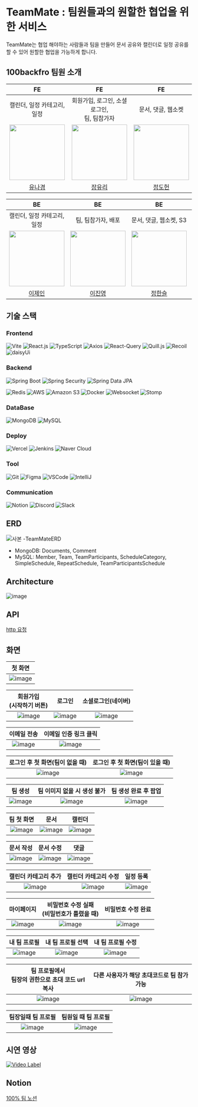 # TeamMate : 팀원들과의 원할한 협업을 위한 서비스
TeamMate는 협업 해야하는 사람들과 팀을 만들어 문서 공유와 캘린더로 일정 공유를 할 수 있어 원할한 협업을 가능하게 합니다.

## 100backfro 팀원 소개

 FE   | FE   | FE   
 :------: | :------: | :------: 
|   캘린더, 일정 카테고리, 일정   | 회원가입, 로그인, 소셜 로그인,<br> 팀, 팀참가자   |  문서, 댓글, 웹소켓  |
| <img src="https://avatars.githubusercontent.com/u/110381560?v=4" width="150px;" alt=""/>  | <img src="https://avatars.githubusercontent.com/u/135790442?v=4" width="150px;" alt=""/>  | <img src="https://cdn.discordapp.com/attachments/1174704902870671414/1191694416923082902/786186ad013cf08d.jpg?ex=65a65ee9&is=6593e9e9&hm=f31bb543779f01cae9ee20e3d94d8208421b2621d26c0af7de78a0e9ab71844a&" width="150px;" alt=""/>  |
| [유나경](https://github.com/shiningKyung) | [장유리](https://github.com/zzannorita) | [정도헌](https://github.com/bslkuye) |

|    BE   |   BE    |   BE   |  BE  |
|:-------:|:-----:|:-----:|:----:|
| 캘린더, 일정 카테고리, 일정   |   팀, 팀참가자, 배포   |      문서, 댓글, 웹소켓, S3    | 회원가입, 로그인, 소셜로그인   |
| <img src="https://avatars.githubusercontent.com/u/122286693?v=4" width="150px;" alt=""/>| <img src="https://avatars.githubusercontent.com/u/48014869?v=4" width="150px;" alt=""/> |<img src="https://avatars.githubusercontent.com/u/94779505?s=400&u=d3b96565f9872e98397c9f11e6a2f11c82cdecbb&v=4" width="150px;" alt=""/>|  <img src="https://avatars.githubusercontent.com/u/68370338?v=4" width="150px;" alt=""/> |
|            [이제인](https://github.com/xenxxn)           |                           [이진영](https://github.com/dkwktm45)                          |   [정한슬](https://github.com/HanSeulChung)   | [최진성](https://github.com/choijinsung05) |

        
## 기술 스택
### Frontend
![Vite](https://img.shields.io/badge/Vite-646CFF?style=for-the-badge&logo=vite&logoColor=white)
![React.js](https://img.shields.io/badge/React.js-61DAFB?style=for-the-badge&logo=react&logoColor=white)
![TypeScript](https://img.shields.io/badge/TypeScript-3178C6?style=for-the-badge&logo=typescript&logoColor=white)
![Axios](https://img.shields.io/badge/Axios-007ACC?style=for-the-badge&logo=axios&logoColor=white)
![React-Query](https://img.shields.io/badge/React_Query-00BCBA?style=for-the-badge&logo=react&logoColor=white)
![Quill.js](https://img.shields.io/badge/quill.js-DE8B4A?style=for-the-badge&logo=javascript&logoColor=white)
![Recoil](https://img.shields.io/badge/Recoil-1F1F1F?style=for-the-badge&logo=react&logoColor=white)
![daisyUi](https://img.shields.io/badge/daisyUi-FF9F00?style=for-the-badge&logo=react&logoColor=white)


### Backend
![Spring Boot](https://img.shields.io/badge/Spring_Boot-6DB33F?style=for-the-badge&logo=spring&logoColor=white)
![Spring Security](https://img.shields.io/badge/Spring_Security-6DB33F?style=for-the-badge&logo=spring-security&logoColor=white)
![Spring Data JPA](https://img.shields.io/badge/Spring_Data_JPA-6DB33F?style=for-the-badge&logo=spring&logoColor=white)

![Redis](https://img.shields.io/badge/Redis-DC382D?style=for-the-badge&logo=redis&logoColor=white)
![AWS](https://img.shields.io/badge/AWS-232F3E?style=for-the-badge&logo=amazon-aws&logoColor=white)
![Amazon S3](https://img.shields.io/badge/Amazon_S3-569A31?style=for-the-badge&logo=amazon-s3&logoColor=white)
![Docker](https://img.shields.io/badge/Docker-2496ED?style=for-the-badge&logo=docker&logoColor=white)
![Websocket](https://img.shields.io/badge/Websocket-808080?style=for-the-badge&logo=websocket&logoColor=white)
![Stomp](https://img.shields.io/badge/Stomp-32CD32?style=for-the-badge&logo=stomp&logoColor=white)


### DataBase
![MongoDB](https://img.shields.io/badge/MongoDB-47A248?style=for-the-badge&logo=mongodb&logoColor=white)
![MySQL](https://img.shields.io/badge/MySQL-4479A1?style=for-the-badge&logo=mysql&logoColor=white)

### Deploy
![Vercel](https://img.shields.io/badge/Vercel-000000?style=for-the-badge&logo=vercel&logoColor=white)
![Jenkins](https://img.shields.io/badge/Jenkins-D24939?style=for-the-badge&logo=jenkins&logoColor=white)
![Naver Cloud](https://img.shields.io/badge/Naver_Cloud-03C75A?style=for-the-badge&logo=naver&logoColor=white)


### Tool
![Git](https://img.shields.io/badge/Git-F05032?style=for-the-badge&logo=git&logoColor=white)
![Figma](https://img.shields.io/badge/Figma-F24E1E?style=for-the-badge&logo=figma&logoColor=white)
![VSCode](https://img.shields.io/badge/VS_Code-007ACC?style=for-the-badge&logo=visual-studio-code&logoColor=white)
![IntelliJ](https://img.shields.io/badge/IntelliJ_IDEA-000000?style=for-the-badge&logo=intellij-idea&logoColor=white)

### Communication
![Notion](https://img.shields.io/badge/Notion-000000?style=for-the-badge&logo=notion&logoColor=white)
![Discord](https://img.shields.io/badge/Discord-5865F2?style=for-the-badge&logo=discord&logoColor=white)
![Slack](https://img.shields.io/badge/Slack-4A154B?style=for-the-badge&logo=slack&logoColor=white)


## ERD
![사본 -TeamMateERD](https://github.com/100backfro/teammate/assets/94779505/f6fecb2c-2832-49b9-a9df-a77b5c5aa05b)

* MongoDB: Documents, Comment
* MySQL: Member, Team, TeamParticipants, ScheduleCategory, SimpleSchedule, RepeatSchedule, TeamParticipantsSchedule

## Architecture
![image](https://github.com/100backfro/teammate/assets/110381560/35856126-d4da-4c93-bdc2-c42cd16f22a1)


## API
[http 요청](backend/http)

## 화면
| 첫 화면  |
|:-:|
|  ![image](https://github.com/100backfro/teammate/assets/94779505/6d743e48-ba97-4710-b6c2-e833672e045f) |

| 회원가입<br>(시작하기 버튼) | 로그인 | 소셜로그인(네이버) |
|:------:|:------:|:-----------:|
|    ![image](https://github.com/100backfro/teammate/assets/94779505/8ba29ff4-5fd6-4bff-8135-9749c145df0c)| ![image](https://github.com/100backfro/teammate/assets/94779505/a4300348-3503-4270-9703-3bb7f00c1b06)|  ![image](https://github.com/100backfro/teammate/assets/94779505/c0240014-1b01-4bea-8524-95f93fe304ff)

| 이메일 전송   |  이메일 인증 링크 클릭  |
|:-:|:-:|
 ![image](https://github.com/100backfro/teammate/assets/94779505/fb47dd23-c1a8-419d-ae97-391151770370) | ![image](https://github.com/100backfro/teammate/assets/94779505/41e2f058-3dd5-42ec-a5f3-7bb5f340c349)
  

| 로그인 후 첫 화면(팀이 없을 때)  |  로그인 후 첫 화면(팀이 있을 때)  |
|:-:|:-:|
 ![image](https://github.com/100backfro/teammate/assets/94779505/b1f46968-afe6-49a7-9a5e-9ecb23128de9)  | ![image](https://github.com/100backfro/teammate/assets/94779505/cc376a13-1e79-497c-a43d-fb60fc33a5ef)
 

| 팀 생성  | 팀 이미지 없을 시 생성 불가   |  팀 생성 완료 후 팝업  |
|:-:|:-:|:-:|
| ![image](https://github.com/100backfro/teammate/assets/94779505/06f47380-f102-498d-bc3e-72e466a9208f)  | ![image](https://github.com/100backfro/teammate/assets/94779505/482951df-0fc6-49f5-854a-5eedeb1b6364)| ![image](https://github.com/100backfro/teammate/assets/94779505/4f46b88d-d7f9-4e80-877a-80063098e166)  


| 팀 첫 화면  | 문서 |  캘린더 |
|:-:|:-:|:-:|
 ![image](https://github.com/100backfro/teammate/assets/94779505/76d717d7-5106-4910-9213-4caa66974387)  | ![image](https://github.com/100backfro/teammate/assets/94779505/95e5621b-a45f-40f5-8625-efc8d503874c)| ![image](https://github.com/100backfro/teammate/assets/94779505/76ae530f-875d-4769-a83f-b682e8d58e66)
  


| 문서 작성  | 문서 수정  | 댓글 |
|:-:|:-:|:-:|
 ![image](https://github.com/100backfro/teammate/assets/94779505/38c7255a-3920-44e2-9e8f-98c27c79c5f5)  | ![image](https://github.com/100backfro/teammate/assets/94779505/e47a47ec-ff1d-495f-b193-27159346cfa5)| ![image](https://github.com/100backfro/teammate/assets/94779505/2759c70f-4e2a-46f4-8373-2d2c529cec00)


| 캘린더 카테고리 추가  | 캘린더 카테고리 수정  | 일정 등록 |
|:-:|:-:|:-:|
![image](https://github.com/100backfro/teammate/assets/94779505/79b23aec-7790-404f-9f28-135701be4b04) |![image](https://github.com/100backfro/teammate/assets/94779505/74e9baef-1176-40ca-a61c-d9c49db24062) | ![image](https://github.com/100backfro/teammate/assets/94779505/e18821d8-aea8-449c-bec1-c3c4adaf62e6)



| 마이페이지  | 비밀번호 수정 실패<br>(비밀번호가 틀렸을 때)  | 비밀번호 수정 완료  |
|:-:|:-:|:-:|
![image](https://github.com/100backfro/teammate/assets/94779505/592c71b0-1c57-4e15-9f93-c3ccf7da424a)   | ![image](https://github.com/100backfro/teammate/assets/94779505/55f5c20c-2424-4495-b873-31cfa18d531a)|  ![image](https://github.com/100backfro/teammate/assets/94779505/8105beab-64cb-48ce-b175-25c62e3ab3a3)


| 내 팀 프로필  | 내 팀 프로필 선택 | 내 팀 프로필 수정  |
|:-:|:-:|:-:|
![image](https://github.com/100backfro/teammate/assets/94779505/99950346-de25-45d3-9785-2dce1980285c)|![image](https://github.com/100backfro/teammate/assets/94779505/8fe2a462-3659-4404-9808-0be58c9738e0)|![image](https://github.com/100backfro/teammate/assets/94779505/4e53ee1c-463c-4a47-b0d6-e7601c439f43)  

| 팀 프로필에서 <br>팀장의 권한으로 초대 코드 url 복사|다른 사용자가 해당 초대코드로 팀 참가 가능|   
|:-:|:-:|
|![image](https://github.com/100backfro/teammate/assets/94779505/fe393300-52c6-4559-89e5-36b159ddd1fe)|![image](https://github.com/100backfro/teammate/assets/94779505/5fd6e71f-b9e9-49e2-a93b-58cde68994a8)

| 팀장일때 팀 프로필 | 팀원일 때 팀 프로필|   
|:-:|:-:|
![image](https://github.com/100backfro/teammate/assets/94779505/6c200ccb-18e7-4f3d-8b01-ef604577e803) | ![image](https://github.com/100backfro/teammate/assets/94779505/ca735f0e-753d-4c7a-908f-b46f0b40131d)


## 시연 영상 

[![Video Label](https://github.com/100backfro/teammate/assets/94779505/2773d5bd-d3d6-41a1-92b2-bbc2b4f473a5)
](https://youtu.be/PN6SRZ18Meg)

## Notion 
[100% 팀 노션](https://www.notion.so/f6266a684b02452d99bcfec7a44192ed?pvs=4)


